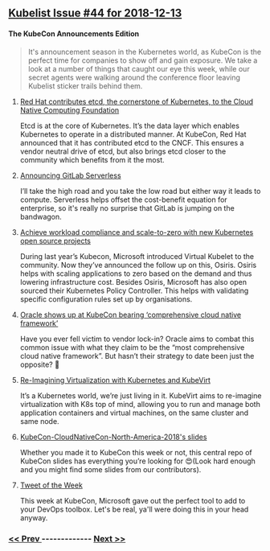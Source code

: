 ## [Kubelist Issue #44 for 2018-12-13](https://kubelist.com/issue/44)

#### The KubeCon Announcements Edition

> It&#39;s announcement season in the Kubernetes world, as KubeCon is the perfect time for companies to show off and gain exposure. We take a look at a number of things that caught our eye this week, while our secret agents were walking around the conference floor leaving Kubelist sticker trails behind them.

1. [Red Hat contributes etcd, the cornerstone of Kubernetes, to the Cloud Native Computing Foundation ](https://www.redhat.com/en/blog/red-hat-contributes-etcd-cornerstone-kubernetes-cloud-native-computing-foundation)

    Etcd is at the core of Kubernetes. It’s the data layer which enables Kubernetes to operate in a distributed manner. At KubeCon, Red Hat announced that it has contributed etcd to the CNCF. This ensures a vendor neutral drive of etcd, but also brings etcd closer to the community which benefits from it the most.
1. [Announcing GitLab Serverless ](https://about.gitlab.com/2018/12/11/introducing-gitlab-serverless/)

    I’ll take the high road and you take the low road but either way it leads to compute. Serverless helps offset the cost-benefit equation for enterprise, so it's really no surprise that GitLab is jumping on the bandwagon. 
1. [Achieve workload compliance and scale-to-zero with new Kubernetes open source projects ](https://cloudblogs.microsoft.com/opensource/2018/12/11/announcing-kubernetes-open-source-projects-osiris-kubernetes-policy-controller/)

    During last year’s Kubecon, Microsoft introduced Virtual Kubelet to the community. Now they’ve announced the follow up on this, Osiris. Osiris helps with scaling applications to zero based on the demand and thus lowering infrastructure cost. Besides Osiris, Microsoft has also open sourced their Kubernetes Policy Controller. This helps with validating specific configuration rules set up by organisations.
1. [Oracle shows up at KubeCon bearing ‘comprehensive cloud native framework’](https://devclass.com/2018/12/11/oracle-at-kubecon-comprehensive-cloud-native-framework/)

    Have you ever fell victim to vendor lock-in? Oracle aims to combat this common issue with what they claim to be the “most comprehensive cloud native framework”. But hasn’t their strategy to date been just the opposite? 🤔
1. [Re-Imagining Virtualization with Kubernetes and KubeVirt](https://blog.openshift.com/re-imagining-virtualization-with-kubernetes-and-kubevirt/)

    It’s a Kubernetes world, we’re just living in it. KubeVirt aims to re-imagine virtualization with K8s top of mind, allowing you to run and manage both application containers and virtual machines, on the same cluster and same node. 
1. [KubeCon-CloudNativeCon-North-America-2018's slides](https://github.com/warmchang/KubeCon-North-America-2018)

    Whether you made it to KubeCon this week or not, this central repo of KubeCon slides has everything you’re looking for 😍(Look hard enough and you might find some slides from our contributors). 
1. [Tweet of the Week](https://twitter.com/ashleymcnamara/status/1072314536290631680)

    This week at KubeCon, Microsoft gave out the perfect tool to add to your DevOps toolbox. Let's be real, ya'll were doing this in your head anyway.

### [ << Prev ](kubelist-43.md) ------------- [ Next >> ](kubelist-45.md)
